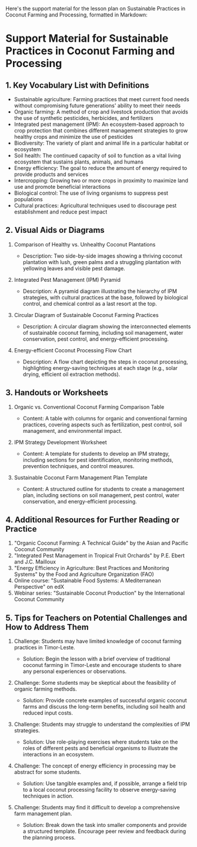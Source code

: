 Here's the support material for the lesson plan on Sustainable Practices in Coconut Farming and Processing, formatted in Markdown:

# Support Material for Sustainable Practices in Coconut Farming and Processing

## 1. Key Vocabulary List with Definitions

- Sustainable agriculture: Farming practices that meet current food needs without compromising future generations' ability to meet their needs
- Organic farming: A method of crop and livestock production that avoids the use of synthetic pesticides, herbicides, and fertilizers
- Integrated pest management (IPM): An ecosystem-based approach to crop protection that combines different management strategies to grow healthy crops and minimize the use of pesticides
- Biodiversity: The variety of plant and animal life in a particular habitat or ecosystem
- Soil health: The continued capacity of soil to function as a vital living ecosystem that sustains plants, animals, and humans
- Energy efficiency: The goal to reduce the amount of energy required to provide products and services
- Intercropping: Growing two or more crops in proximity to maximize land use and promote beneficial interactions
- Biological control: The use of living organisms to suppress pest populations
- Cultural practices: Agricultural techniques used to discourage pest establishment and reduce pest impact

## 2. Visual Aids or Diagrams

1. Comparison of Healthy vs. Unhealthy Coconut Plantations
   - Description: Two side-by-side images showing a thriving coconut plantation with lush, green palms and a struggling plantation with yellowing leaves and visible pest damage.

2. Integrated Pest Management (IPM) Pyramid
   - Description: A pyramid diagram illustrating the hierarchy of IPM strategies, with cultural practices at the base, followed by biological control, and chemical control as a last resort at the top.

3. Circular Diagram of Sustainable Coconut Farming Practices
   - Description: A circular diagram showing the interconnected elements of sustainable coconut farming, including soil management, water conservation, pest control, and energy-efficient processing.

4. Energy-efficient Coconut Processing Flow Chart
   - Description: A flow chart depicting the steps in coconut processing, highlighting energy-saving techniques at each stage (e.g., solar drying, efficient oil extraction methods).

## 3. Handouts or Worksheets

1. Organic vs. Conventional Coconut Farming Comparison Table
   - Content: A table with columns for organic and conventional farming practices, covering aspects such as fertilization, pest control, soil management, and environmental impact.

2. IPM Strategy Development Worksheet
   - Content: A template for students to develop an IPM strategy, including sections for pest identification, monitoring methods, prevention techniques, and control measures.

3. Sustainable Coconut Farm Management Plan Template
   - Content: A structured outline for students to create a management plan, including sections on soil management, pest control, water conservation, and energy-efficient processing.

## 4. Additional Resources for Further Reading or Practice

1. "Organic Coconut Farming: A Technical Guide" by the Asian and Pacific Coconut Community
2. "Integrated Pest Management in Tropical Fruit Orchards" by P.E. Ebert and J.C. Mailloux
3. "Energy Efficiency in Agriculture: Best Practices and Monitoring Systems" by the Food and Agriculture Organization (FAO)
4. Online course: "Sustainable Food Systems: A Mediterranean Perspective" on edX
5. Webinar series: "Sustainable Coconut Production" by the International Coconut Community

## 5. Tips for Teachers on Potential Challenges and How to Address Them

1. Challenge: Students may have limited knowledge of coconut farming practices in Timor-Leste.
   - Solution: Begin the lesson with a brief overview of traditional coconut farming in Timor-Leste and encourage students to share any personal experiences or observations.

2. Challenge: Some students may be skeptical about the feasibility of organic farming methods.
   - Solution: Provide concrete examples of successful organic coconut farms and discuss the long-term benefits, including soil health and reduced input costs.

3. Challenge: Students may struggle to understand the complexities of IPM strategies.
   - Solution: Use role-playing exercises where students take on the roles of different pests and beneficial organisms to illustrate the interactions in an ecosystem.

4. Challenge: The concept of energy efficiency in processing may be abstract for some students.
   - Solution: Use tangible examples and, if possible, arrange a field trip to a local coconut processing facility to observe energy-saving techniques in action.

5. Challenge: Students may find it difficult to develop a comprehensive farm management plan.
   - Solution: Break down the task into smaller components and provide a structured template. Encourage peer review and feedback during the planning process.